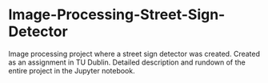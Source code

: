 # Image-Processing-Street-Sign-Detector

Image processing project where a street sign detector was created. Created as an assignment in TU Dublin.
Detailed description and rundown of the entire project in the Jupyter notebook.
